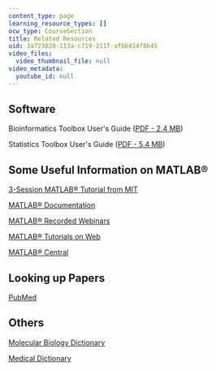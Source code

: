 ```yaml
---
content_type: page
learning_resource_types: []
ocw_type: CourseSection
title: Related Resources
uid: 3a723028-113a-c719-211f-afbb414f8b45
video_files:
  video_thumbnail_file: null
video_metadata:
  youtube_id: null
---
```


Software
--------

Bioinformatics Toolbox User's Guide ([PDF - 2.4 MB](http://www.mathworks.com/access/helpdesk/help/pdf_doc/bioinfo/bioinfo_ug.pdf))

Statistics Toolbox User's Guide ([PDF - 5.4 MB](http://www.mathworks.com/access/helpdesk/help/pdf_doc/stats/stats.pdf))

Some Useful Information on MATLAB®
----------------------------------

[3-Session MATLAB® Tutorial from MIT](http://www.mit.edu/people/abbe/matlab/main.html)

[MATLAB® Documentation](https://www.mathworks.com/help/)

[MATLAB® Recorded Webinars](https://www.mathworks.com/videos/search.html?q=&fq=video-external-category:recwebinar%20product:ML&page=1)

[MATLAB® Tutorials on Web](https://classes.engineering.wustl.edu/2009/spring/che503/LinksMatlabTutorial.pdf)

[MATLAB® Central](http://www.mathworks.com/matlabcentral/)

Looking up Papers
-----------------

[PubMed](http://www.ncbi.nlm.nih.gov/entrez/query.fcgi)

Others
------

[Molecular Biology Dictionary](https://biologydictionary.net/category/molecular-biology/)

[Medical Dictionary](http://www.medterms.com/script/main/hp.asp)